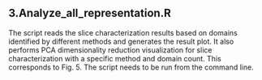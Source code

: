 ## 3.Analyze_all_representation.R
The script reads the slice characterization results based on domains identified by different methods and generates the result plot. It also performs PCA dimensionality reduction visualization for slice characterization with a specific method and domain count. This corresponds to Fig. 5. The script needs to be run from the command line.
